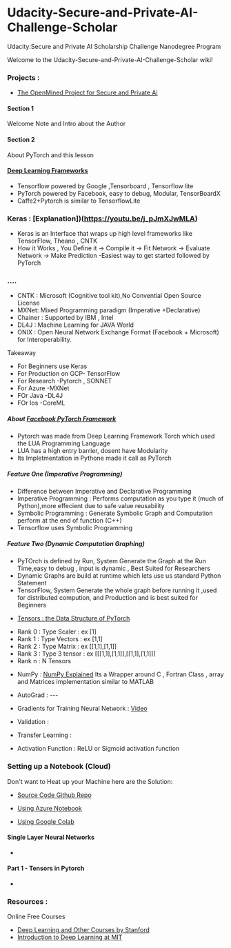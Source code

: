 # Udacity-Secure-and-Private-AI-Challenge-Scholar
Udacity:Secure and Private AI Scholarship Challenge Nanodegree Program

Welcome to the Udacity-Secure-and-Private-AI-Challenge-Scholar wiki!

### Projects :
* [The OpenMined Project for Secure and Private Ai](https://www.openmined.org)

 
#### Section 1 
Welcome Note and Intro about the Author  

#### Section 2
About PyTorch and this lesson  

#### [Deep Learning Frameworks](https://youtu.be/SJldOOs4vB8)
- Tensorflow powered by Google ,Tensorboard , Tensorflow lite
- PyTorch powered by Facebook, easy to debug, Modular, TensorBoardX
- Caffe2+Pytorch is similar to TensorflowLite

### Keras : [Explanation])(https://youtu.be/j_pJmXJwMLA) 
- Keras is an Interface that wraps up high level frameworks like TensorFlow, Theano , CNTK 
- How it Works , You Define it -> Compile it -> Fit Network -> Evaluate Network -> Make Prediction
-Easiest way to get started followed by PyTorch


### ....
- CNTK : Microsoft (Cognitive tool kit),No Convential Open Source License  
- MXNet: Mixed Programming paradigm (Imperative +Declarative)
- Chainer : Supported by IBM , Intel 
- DL4J : Machine Learning for JAVA World
- ONIX : Open Neural Network Exchange Format (Facebook + Microsoft) for Interoperability.

Takeaway
- For Beginners use Keras
- For Production on GCP- TensorFlow
- For Research -Pytorch , SONNET
- For Azure -MXNet
- FOr Java -DL4J
- FOr Ios -CoreML


##### About [Facebook PyTorch Framework](https://pytorch.org/)
- Pytorch was made from Deep Learning Framework Torch which used the LUA Programming Language
- LUA has a high entry barrier, dosent have Modularity
- Its Impletmentation in Pythone made it call as PyTorch

##### Feature One (Imperative Programming)
- Difference between Imperative and Declarative Programming
- Imperative Programming : Performs computation as you type it (much of Python),more effecient due to safe value reusability 
- Symbolic Programming : Generate Symbolic Graph and Computation perform at the end of function (C++)
- Tensorflow uses Symbolic Programming

##### Feature Two (Dynamic Computation Graphing)
- PyTOrch is defined by Run, System Generate the Graph at the Run Time,easy to debug , input is dynamic , Best Suited for Researchers
- Dynamic Graphs are build at runtime which lets use us standard Python Statement
- TensorFlow, System Generate the whole graph before running it ,used for distributed compution, and Production and is best suited for Beginners

* [Tensors : the Data Structure of PyTorch](https://youtu.be/tIqoI4jGE-w) 
- Rank 0  : Type  Scaler  : ex [1]
- Rank 1  : Type  Vectors : ex [1,1]
- Rank 2  : Type  Matrix  : ex [[1,1],[1,1]]
- Rank 3  : Type 3 tensor : ex [[[1,1],[1,1]],[[1,1],[1,1]]]
- Rank n  : N Tensors 


* NumPy : [NumPy Explained](https://youtu.be/Tkv45wgxlEU) Its a Wrapper around C , Fortran Class , array and Matrices implementation similar to MATLAB

* AutoGrad : --- 
* Gradients for Training Neural Network :  [Video](https://www.youtube.com/watch?v=IHZwWFHWa-w&list=PLZHQObOWTQDNU6R1_67000Dx_ZCJB-3pi&index=3&t=0s)
* Validation : 
* Transfer Learning :
* Activation Function : ReLU or Sigmoid activation function  



### Setting up a Notebook (Cloud)
Don't want to Heat up your Machine here are the Solution: 

* [Source Code Github Repo](https://github.com/udacity/deep-learning-v2-pytorch)

* [Using Azure Notebook](https://blogs.msdn.microsoft.com/uk_faculty_connection/2019/02/12/using-pytorch-with-azure/)

* [Using Google Colab](https://colab.research.google.com)



#### Single  Layer Neural Networks 

* 

#### Part 1 - Tensors in Pytorch
- 

 


### Resources :  

Online Free Courses
* [Deep Learning and Other Courses by Stanford](https://lagunita.stanford.edu/)  
* [Introduction to Deep Learning at MIT](http://introtodeeplearning.com/)
